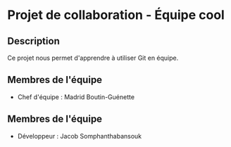 # Projet de collaboration - Équipe cool
## Description
Ce projet nous permet d'apprendre à utiliser Git en équipe.

## Membres de l'équipe
- Chef d'équipe : Madrid Boutin-Guénette
## Membres de l'équipe
- Développeur : Jacob Somphanthabansouk
